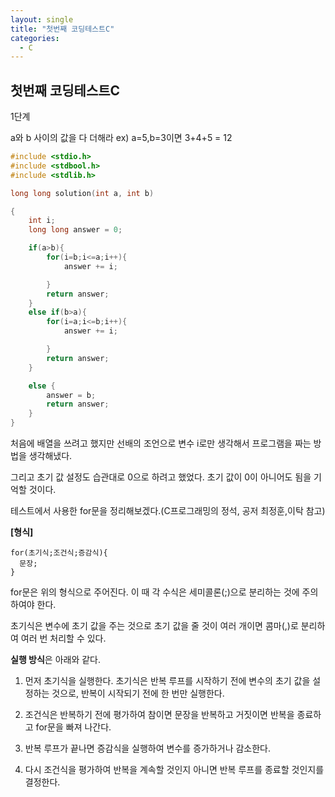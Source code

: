 ```yaml
---
layout: single
title: "첫번째 코딩테스트C"
categories:
  - C
---
```


## 첫번째 코딩테스트C

1단계

a와 b 사이의 값을 다 더해라
ex) a=5,b=3이면 3+4+5 = 12


```c
#include <stdio.h>
#include <stdbool.h>
#include <stdlib.h>

long long solution(int a, int b)

{
    int i;
    long long answer = 0;

    if(a>b){
        for(i=b;i<=a;i++){
            answer += i;

        }
        return answer;
    }
    else if(b>a){
        for(i=a;i<=b;i++){
            answer += i;

        }
        return answer;
    }

    else {
        answer = b;
        return answer;
    }
}
```


처음에 배열을 쓰려고 했지만 선배의 조언으로 변수 i로만 생각해서 프로그램을 짜는 방법을 생각해냈다.

그리고 초기 값 설정도 습관대로 0으로 하려고 했었다. 초기 값이 0이 아니어도 됨을 기억할 것이다.

테스트에서 사용한 for문을 정리해보겠다.(C프로그래밍의 정석, 공저 최정훈,이탁 참고)

**[형식]**
```
for(초기식;조건식;증감식){
  문장;
}
```

for문은 위의 형식으로 주어진다. 이 때 각 수식은 세미콜론(;)으로 분리하는 것에 주의하여야 한다.

초기식은 변수에 초기 값을 주는 것으로 초기 값을 줄 것이 여러 개이면 콤마(,)로 분리하여 여러 번 처리할 수 있다. 

**실행 방식**은 아래와 같다.

1. 먼저 초기식을 실행한다. 초기식은 반복 루프를 시작하기 전에 변수의 초기 값을 설정하는 것으로, 반복이 시작되기 전에 한 번만 실행한다.

2. 조건식은 반복하기 전에 평가하여 참이면 문장을 반복하고 거짓이면 반복을 종료하고 for문을 빠져 나간다.

3. 반복 루프가 끝나면 증감식을 실행하여 변수를 증가하거나 감소한다.

4. 다시 조건식을 평가하여 반복을 계속할 것인지 아니면 반복 루프를 종료할 것인지를 결정한다.

